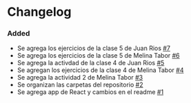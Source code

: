 # Changelog

### Added
- Se agrega los ejercicios de la clase 5 de Juan Rios [#7](https://github.com/melinatabor/ProyectoDAWeb/pull/7)
- Se agrega los ejercicios de la clase 5 de Melina Tabor [#6](https://github.com/melinatabor/ProyectoDAWeb/pull/6)
- Se agrega la activdad de la clase 4 de Juan Rios [#5](https://github.com/melinatabor/ProyectoDAWeb/pull/5)
- Se agregan los ejercicios de la clase 4 de Melina Tabor [#4](https://github.com/melinatabor/ProyectoDAWeb/pull/4)
- Se agrega la actividad 2 de Melina Tabor [#3](https://github.com/melinatabor/ProyectoDAWeb/pull/3)
- Se organizan las carpetas del repositorio [#2](https://github.com/melinatabor/ProyectoDAWeb/pull/2)
- Se agrega app de React y cambios en el readme [#1](https://github.com/melinatabor/ProyectoDAWeb/pull/1)
